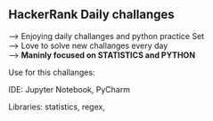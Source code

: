 ## HackerRank Daily challanges

--> Enjoying daily challanges and python practice Set <br>
--> Love to solve new challanges every day <br>
--> <strong>Maninly focused on STATISTICS and PYTHON</strong> <br>

Use for this challanges:

IDE:  Jupyter Notebook, PyCharm

Libraries: statistics, regex, 


